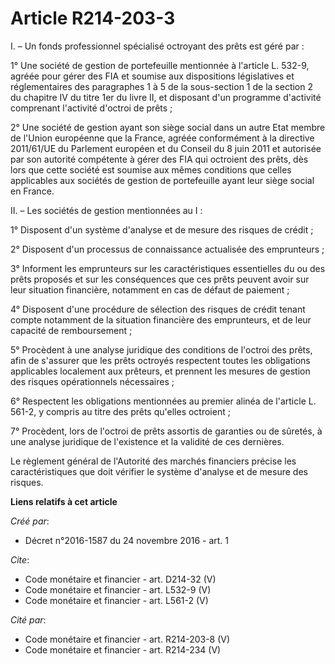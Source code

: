 # Article R214-203-3

I. – Un fonds professionnel spécialisé octroyant des prêts est géré par :

1° Une société de gestion de portefeuille mentionnée à l'article L. 532-9, agréée pour gérer des FIA et soumise aux
dispositions législatives et réglementaires des paragraphes 1 à 5 de la sous-section 1 de la section 2 du chapitre IV du
titre 1er du livre II, et disposant d'un programme d'activité comprenant l'activité d'octroi de prêts ;

2° Une société de gestion ayant son siège social dans un autre Etat membre de l'Union européenne que la France, agréée
conformément à la directive 2011/61/UE du Parlement européen et du Conseil du 8 juin 2011 et autorisée par son autorité
compétente à gérer des FIA qui octroient des prêts, dès lors que cette société est soumise aux mêmes conditions que celles
applicables aux sociétés de gestion de portefeuille ayant leur siège social en France.

II. – Les sociétés de gestion mentionnées au I :

1° Disposent d'un système d'analyse et de mesure des risques de crédit ;

2° Disposent d'un processus de connaissance actualisée des emprunteurs ;

3° Informent les emprunteurs sur les caractéristiques essentielles du ou des prêts proposés et sur les conséquences que ces
prêts peuvent avoir sur leur situation financière, notamment en cas de défaut de paiement ;

4° Disposent d'une procédure de sélection des risques de crédit tenant compte notamment de la situation financière des
emprunteurs, et de leur capacité de remboursement ;

5° Procèdent à une analyse juridique des conditions de l'octroi des prêts, afin de s'assurer que les prêts octroyés
respectent toutes les obligations applicables localement aux prêteurs, et prennent les mesures de gestion des risques
opérationnels nécessaires ;

6° Respectent les obligations mentionnées au premier alinéa de l'article L. 561-2, y compris au titre des prêts qu'elles
octroient ;

7° Procèdent, lors de l'octroi de prêts assortis de garanties ou de sûretés, à une analyse juridique de l'existence et la
validité de ces dernières.

Le règlement général de l'Autorité des marchés financiers précise les caractéristiques que doit vérifier le système d'analyse
et de mesure des risques.

**Liens relatifs à cet article**

_Créé par_:

  - Décret n°2016-1587 du 24 novembre 2016 - art. 1

_Cite_:

  - Code monétaire et financier - art. D214-32 (V)
  - Code monétaire et financier - art. L532-9 (V)
  - Code monétaire et financier - art. L561-2 (V)

_Cité par_:

  - Code monétaire et financier - art. R214-203-8 (V)
  - Code monétaire et financier - art. R214-234 (V)
